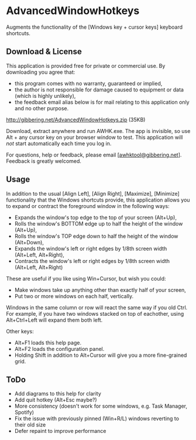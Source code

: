 AdvancedWindowHotkeys
=====================

Augments the functionality of the [Windows key + cursor keys] keyboard shortcuts.

Download & License
------------------

This application is provided free for private or commercial use. By downloading you agree that:
- this program comes with no warranty, guaranteed or implied,
- the author is not responsible for damage caused to equipment or data (which is highly unlikely),
- the feedback email alias below is for mail relating to this application only and no other purpose.

http://gibbering.net/AdvancedWindowHotkeys.zip (35KB)

Download, extract anywhere and run AWHK.exe. The app is invisible, so use Alt + any cursor key on your browser window to test. This application will *not* start automatically each time you log in.

For questions, help or feedback, please email [awhktool@gibbering.net]. Feedback is greatly welcomed. 

Usage
-----

In addition to the usual [Align Left], [Align Right], [Maximize], [Minimize] functionality that the Windows shortcuts provide, this application allows you to expand or contract the foreground window in the following ways:

- Expands the window's top edge to the top of your screen (Alt+Up),
- Rolls the window's BOTTOM edge up to half the height of the window (Alt+Up),
- Rolls the window's TOP edge down to half the height of the window (Alt+Down),
- Expands the window's left or right edges by 1/8th screen width (Alt+Left, Alt+Right),
- Contracts the window's left or right edges by 1/8th screen width (Alt+Left, Alt+Right)

These are useful if you like using Win+Cursor, but wish you could:

- Make windows take up anything other than exactly half of your screen,
- Put two or more windows on each half, vertically.

Windows in the same column or row will react the same way if you old Ctrl. For example, if you have two windows stacked on top of eachother, using Alt+Ctrl+Left will expand them both left.

Other keys:
- Alt+F1 loads this help page.
- Alt+F2 loads the configuration panel.
- Holding Shift in addition to Alt+Cursor will give you a more fine-grained grid.

ToDo
-----------

- Add diagrams to this help for clarity
- Add quit hotkey (Alt+Esc maybe?)
- More consistency (doesn't work for some windows, e.g. Task Manager, Spotify)
- Fix the issue with previously pinned (Win+R/L) windows reverting to their old size
- Defer repaint to improve performance
